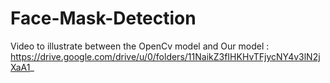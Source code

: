 # Face-Mask-Detection
Video to illustrate between the OpenCv model and Our model : https://drive.google.com/drive/u/0/folders/11NaikZ3fIHKHvTFjycNY4v3lN2jXaA1_
